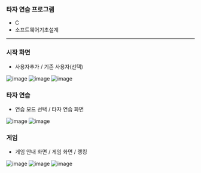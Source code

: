 ### 타자 연습 프로그램
- C
- 소프트웨어기초설계

***


### 시작 화면
 + 사용자추가 / 기존 사용자(선택)

![image](https://user-images.githubusercontent.com/85846475/121820674-27070480-cccf-11eb-8a32-c537f3afa4d0.png)
![image](https://user-images.githubusercontent.com/85846475/121820698-400fb580-cccf-11eb-9d3d-82fbbdd03100.png)
![image](https://user-images.githubusercontent.com/85846475/121820701-41d97900-cccf-11eb-875a-568f1758fe76.png)


### 타자 연습
 + 연습 모드 선택 / 타자 연습 화면

![image](https://user-images.githubusercontent.com/85846475/121820737-6897af80-cccf-11eb-8b1c-3e64d35a3a2a.png)
![image](https://user-images.githubusercontent.com/85846475/121820740-6a617300-cccf-11eb-8084-c6211ce95526.png)


### 게임
 + 게임 안내 화면 / 게임 화면 / 랭킹

![image](https://user-images.githubusercontent.com/85846475/121820754-777e6200-cccf-11eb-8792-8516d76139e9.png)
![image](https://user-images.githubusercontent.com/85846475/121820757-79e0bc00-cccf-11eb-81c7-7d574c39f19b.png)
![image](https://user-images.githubusercontent.com/85846475/121820758-7baa7f80-cccf-11eb-9a99-d8677a1e903e.png)

